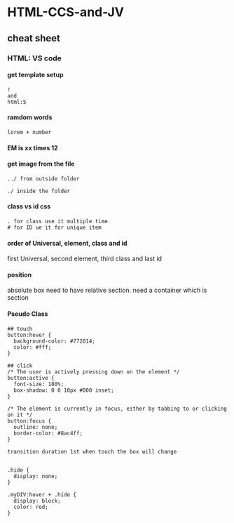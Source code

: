 # HTML-CCS-and-JV
## cheat sheet

### HTML: VS code
#### get template setup
```
!
and
html:5
```

#### ramdom words
```
lorem + number
```

#### EM is xx times 12

#### get image from the file
```
../ from outside folder

./ inside the folder
```
#### class vs id css
```
. for class use it multiple time
# for ID ue it for unique item
```

#### order of Universal, element, class and id
first Universal, second element, third class and last id

#### position
absolute box need to have relative section. need a container which is section

#### Pseudo Class
```
## touch
button:hover {
  background-color: #772014;
  color: #fff;
}

## click
/* The user is actively pressing down on the element */
button:active {
  font-size: 180%;
  box-shadow: 0 0 10px #000 inset;
}

/* The element is currently in focus, either by tabbing to or clicking on it */
button:focus {
  outline: none;
  border-color: #8ac4ff;
}

transition duration 1st when touch the box will change
```

```

.hide {
  display: none;
}

.myDIV:hover + .hide {
  display: block;
  color: red;
}
```
